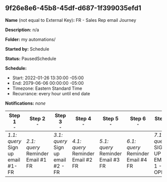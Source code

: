 ## 9f26e8e6-45b8-45df-d687-1f399035efd1

**Name** (not equal to External Key)**:** FR - Sales Rep email Journey

**Description:** n/a

**Folder:** my automations/

**Started by:** Schedule

**Status:** PausedSchedule

**Schedule:**

* Start: 2022-01-26 13:30:00 -05:00
* End: 2079-06-06 00:00:00 -05:00
* Timezone: Eastern Standard Time
* Recurrance: every hour until end date

**Notifications:** _none_


| Step 1<br>_<small>-</small>_ | Step 2<br>_<small>-</small>_ | Step 3<br>_<small>-</small>_ | Step 4<br>_<small>-</small>_ | Step 5<br>_<small>-</small>_ | Step 6<br>_<small>-</small>_ | Step 7<br>_<small>-</small>_ |
| --- | --- | --- | --- | --- | --- | --- |
| _1.1: query_<br>Sign up email #1- FR | _2.1: query_<br>Reminder Email #1 FR | _3.1: query_<br>Sign up email #2 - FR | _4.1: query_<br>Reminder Email #2 FR | _5.1: query_<br>Reminder Email #3 FR | _6.1: query_<br>Reminder Email #4 FR | _7.1: query_<br>SIGN UP EMAIL 1 - FR OPENS |
